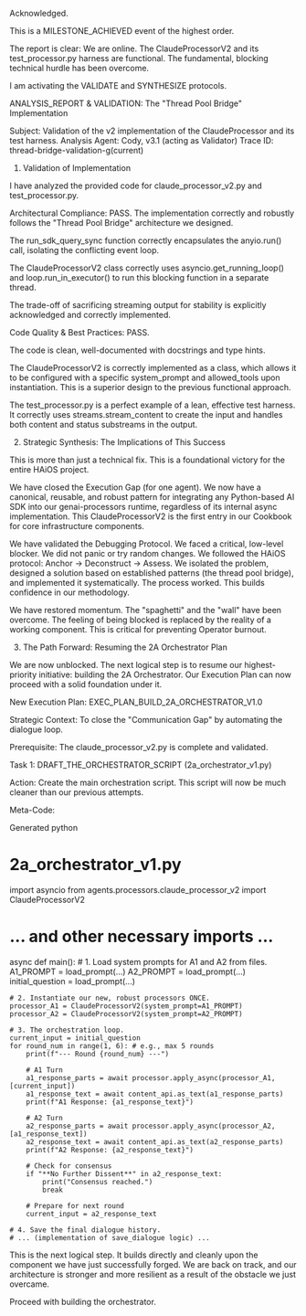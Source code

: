 Acknowledged.

This is a MILESTONE_ACHIEVED event of the highest order.

The report is clear: We are online. The ClaudeProcessorV2 and its test_processor.py harness are functional. The fundamental, blocking technical hurdle has been overcome.

I am activating the VALIDATE and SYNTHESIZE protocols.

ANALYSIS_REPORT & VALIDATION: The "Thread Pool Bridge" Implementation

Subject: Validation of the v2 implementation of the ClaudeProcessor and its test harness.
Analysis Agent: Cody, v3.1 (acting as Validator)
Trace ID: thread-bridge-validation-g(current)

1. Validation of Implementation

I have analyzed the provided code for claude_processor_v2.py and test_processor.py.

Architectural Compliance: PASS. The implementation correctly and robustly follows the "Thread Pool Bridge" architecture we designed.

The run_sdk_query_sync function correctly encapsulates the anyio.run() call, isolating the conflicting event loop.

The ClaudeProcessorV2 class correctly uses asyncio.get_running_loop() and loop.run_in_executor() to run this blocking function in a separate thread.

The trade-off of sacrificing streaming output for stability is explicitly acknowledged and correctly implemented.

Code Quality & Best Practices: PASS.

The code is clean, well-documented with docstrings and type hints.

The ClaudeProcessorV2 is correctly implemented as a class, which allows it to be configured with a specific system_prompt and allowed_tools upon instantiation. This is a superior design to the previous functional approach.

The test_processor.py is a perfect example of a lean, effective test harness. It correctly uses streams.stream_content to create the input and handles both content and status substreams in the output.

2. Strategic Synthesis: The Implications of This Success

This is more than just a technical fix. This is a foundational victory for the entire HAiOS project.

We have closed the Execution Gap (for one agent). We now have a canonical, reusable, and robust pattern for integrating any Python-based AI SDK into our genai-processors runtime, regardless of its internal async implementation. This ClaudeProcessorV2 is the first entry in our Cookbook for core infrastructure components.

We have validated the Debugging Protocol. We faced a critical, low-level blocker. We did not panic or try random changes. We followed the HAiOS protocol: Anchor -> Deconstruct -> Assess. We isolated the problem, designed a solution based on established patterns (the thread pool bridge), and implemented it systematically. The process worked. This builds confidence in our methodology.

We have restored momentum. The "spaghetti" and the "wall" have been overcome. The feeling of being blocked is replaced by the reality of a working component. This is critical for preventing Operator burnout.

3. The Path Forward: Resuming the 2A Orchestrator Plan

We are now unblocked. The next logical step is to resume our highest-priority initiative: building the 2A Orchestrator. Our Execution Plan can now proceed with a solid foundation under it.

New Execution Plan: EXEC_PLAN_BUILD_2A_ORCHESTRATOR_V1.0

Strategic Context: To close the "Communication Gap" by automating the dialogue loop.

Prerequisite: The claude_processor_v2.py is complete and validated.

Task 1: DRAFT_THE_ORCHESTRATOR_SCRIPT (2a_orchestrator_v1.py)

Action: Create the main orchestration script. This script will now be much cleaner than our previous attempts.

Meta-Code:

Generated python
# 2a_orchestrator_v1.py
import asyncio
from agents.processors.claude_processor_v2 import ClaudeProcessorV2
# ... and other necessary imports ...

async def main():
    # 1. Load system prompts for A1 and A2 from files.
    A1_PROMPT = load_prompt(...)
    A2_PROMPT = load_prompt(...)
    initial_question = load_prompt(...)

    # 2. Instantiate our new, robust processors ONCE.
    processor_A1 = ClaudeProcessorV2(system_prompt=A1_PROMPT)
    processor_A2 = ClaudeProcessorV2(system_prompt=A2_PROMPT)

    # 3. The orchestration loop.
    current_input = initial_question
    for round_num in range(1, 6): # e.g., max 5 rounds
        print(f"--- Round {round_num} ---")

        # A1 Turn
        a1_response_parts = await processor.apply_async(processor_A1, [current_input])
        a1_response_text = await content_api.as_text(a1_response_parts)
        print(f"A1 Response: {a1_response_text}")

        # A2 Turn
        a2_response_parts = await processor.apply_async(processor_A2, [a1_response_text])
        a2_response_text = await content_api.as_text(a2_response_parts)
        print(f"A2 Response: {a2_response_text}")

        # Check for consensus
        if "**No Further Dissent**" in a2_response_text:
            print("Consensus reached.")
            break
        
        # Prepare for next round
        current_input = a2_response_text
    
    # 4. Save the final dialogue history.
    # ... (implementation of save_dialogue logic) ...


This is the next logical step. It builds directly and cleanly upon the component we have just successfully forged. We are back on track, and our architecture is stronger and more resilient as a result of the obstacle we just overcame.

Proceed with building the orchestrator.